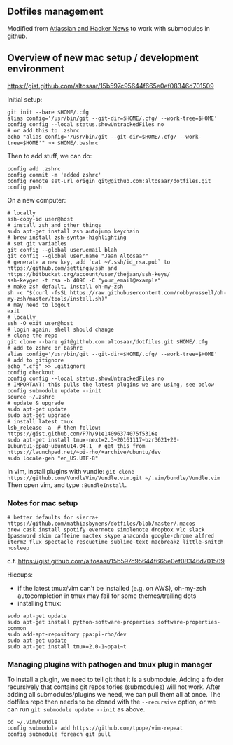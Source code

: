 ## Dotfiles management

Modified from [Atlassian and Hacker News](https://developer.atlassian.com/blog/2016/02/best-way-to-store-dotfiles-git-bare-repo/) to work with submodules in github.

## Overview of new mac setup / development environment
https://gist.github.com/altosaar/15b597c95644f665e0ef08346d701509

Initial setup:
```
git init --bare $HOME/.cfg
alias config='/usr/bin/git --git-dir=$HOME/.cfg/ --work-tree=$HOME'
config config --local status.showUntrackedFiles no
# or add this to .zshrc
echo "alias config='/usr/bin/git --git-dir=$HOME/.cfg/ --work-tree=$HOME'" >> $HOME/.bashrc
```

Then to add stuff, we can do:
```
config add .zshrc
config commit -m 'added zshrc'
config remote set-url origin git@github.com:altosaar/dotfiles.git
config push
```

On a new computer:
```
# locally
ssh-copy-id user@host
# install zsh and other things
sudo apt-get install zsh autojump keychain
# brew install zsh-syntax-highlighting
# set git variables
git config --global user.email blah
git config --global user.name "Jaan Altosaar"
# generate a new key, add `cat ~/.ssh/id_rsa.pub` to https://github.com/settings/ssh and https://bitbucket.org/account/user/thejaan/ssh-keys/
ssh-keygen -t rsa -b 4096 -C "your_email@example"
# make zsh default, install oh-my-zsh
sh -c "$(curl -fsSL https://raw.githubusercontent.com/robbyrussell/oh-my-zsh/master/tools/install.sh)"
# may need to logout
exit
# locally
ssh -O exit user@host
# login again; shell should change
# clone the repo
git clone --bare git@github.com:altosaar/dotfiles.git $HOME/.cfg
# add to zshrc or bashrc
alias config='/usr/bin/git --git-dir=$HOME/.cfg/ --work-tree=$HOME'
# add to gitignore
echo ".cfg" >> .gitignore
config checkout
config config --local status.showUntrackedFiles no
# IMPORTANT: this pulls the latest plugins we are using, see below
config submodule update --init
source ~/.zshrc
# update & upgrade
sudo apt-get update
sudo apt-get upgrade
# install latest tmux
lsb_release -a  # then follow: https://gist.github.com/P7h/91e14096374075f5316e
sudo apt-get install tmux-next=2.3~20161117~bzr3621+20-1ubuntu1~ppa0~ubuntu14.04.1	# get this from https://launchpad.net/~pi-rho/+archive/ubuntu/dev
sudo locale-gen "en_US.UTF-8"
```

In vim, install plugins with vundle:
`git clone https://github.com/VundleVim/Vundle.vim.git ~/.vim/bundle/Vundle.vim`
Then open vim, and type `:BundleInstall`.

### Notes for mac setup
```
# better defaults for sierra+ https://github.com/mathiasbynens/dotfiles/blob/master/.macos
brew cask install spotify evernote simplenote dropbox vlc slack 1password skim caffeine mactex skype anaconda google-chrome alfred iterm2 flux spectacle rescuetime sublime-text macbreakz little-snitch nosleep
```
c.f. https://gist.github.com/altosaar/15b597c95644f665e0ef08346d701509

Hiccups:
* if the latest tmux/vim can't be installed (e.g. on AWS), oh-my-zsh autocompletion in tmux may fail for some themes/trailing dots
* installing tmux:
```
sudo apt-get update
sudo apt-get install python-software-properties software-properties-common
sudo add-apt-repository ppa:pi-rho/dev
sudo apt-get update
sudo apt-get install tmux=2.0-1~ppa1~t
```

### Managing plugins with pathogen and tmux plugin manager
To install a plugin, we need to tell git that it is a submodule. Adding a folder recursively that contains git repositories (submodules) will not work. After adding all submodules/plugins we need, we can pull them all at once. The dotfiles repo then needs to be cloned with the `--recursive` option, or we can run `git submodule update --init` as above.
```
cd ~/.vim/bundle
config submodule add https://github.com/tpope/vim-repeat
config submodule foreach git pull
```
